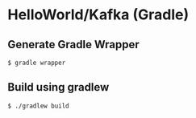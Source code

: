 # HelloWorld/Kafka (Gradle)

## Generate Gradle Wrapper

```
$ gradle wrapper
```

## Build using gradlew

```
$ ./gradlew build
```
